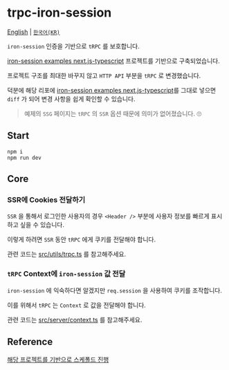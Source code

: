 # trpc-iron-session

[English](./README.md) | [`한국어(KR)`](./README.ko.md)

`iron-session` 인증을 기반으로 `tRPC` 를 보호합니다.

[iron-session examples next.js-typescript][project-structure-based] 프로젝트를 기반으로 구축되었습니다.

프로젝트 구조를 최대한 바꾸지 않고 `HTTP API` 부분을 `tRPC` 로 변경했습니다.

덕분에 해당 리포에 [iron-session examples next.js-typescript][project-structure-based]를 그대로 넣으면 `diff` 가 되어 변경 사항을 쉽게 확인할 수 있습니다.

> 예제의 `SSG` 페이지는 `tRPC` 의 `SSR` 옵션 때문에 의미가 없어졌습니다. 🙄

## Start

```shell
npm i
npm run dev
```

## Core

### SSR에 Cookies 전달하기

`SSR` 을 통해서 로그인한 사용자의 경우 `<Header />` 부분에 사용자 정보를 빠르게 표시하고 싶을 수 있습니다.

이렇게 하려면 `SSR` 동안 `tRPC` 에게 쿠키를 전달해야 합니다.

관련 코드는 [src/utils/trpc.ts](./src/utils/trpc.ts) 를 참고해주세요.

### `tRPC` Context에 `iron-session` 값 전달

`iron-session` 에 익숙하다면 알겠지만 `req.session` 을 사용하여 쿠키를 조작합니다.

이를 위해서 `tRPC` 는 `Context` 로 값을 전달해야 합니다.

관련 코드는 [src/server/context.ts](./src/server/context.ts) 를 참고해주세요.

## Reference

[해당 프로젝트를 기반으로 스케폴드 진행][project-structure-based]

[project-structure-based]: https://github.com/vvo/iron-session/blob/main/examples/next.js-typescript/README.md
